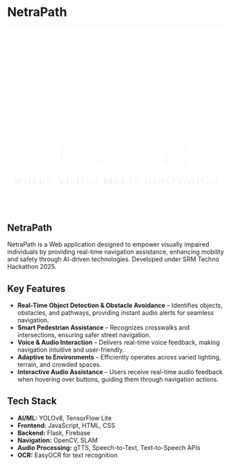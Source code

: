 # NetraPath

![NetraPath Logo](static\image.png)

## NetraPath

NetraPath is a Web application designed to empower visually impaired individuals by providing real-time navigation assistance, enhancing mobility and safety through AI-driven technologies. Developed under SRM Techno Hackathon 2025.

## Key Features
- **Real-Time Object Detection & Obstacle Avoidance** – Identifies objects, obstacles, and pathways, providing instant audio alerts for seamless navigation.
- **Smart Pedestrian Assistance** – Recognizes crosswalks and intersections, ensuring safer street navigation.
- **Voice & Audio Interaction** – Delivers real-time voice feedback, making navigation intuitive and user-friendly.
- **Adaptive to Environments** – Efficiently operates across varied lighting, terrain, and crowded spaces.
- **Interactive Audio Assistance** – Users receive real-time audio feedback when hovering over buttons, guiding them through navigation actions.

## Tech Stack
- **AI/ML:** YOLOv8, TensorFlow Lite
- **Frontend:** JavaScript, HTML, CSS
- **Backend:** Flask, Firebase
- **Navigation:** OpenCV, SLAM
- **Audio Processing:** gTTS, Speech-to-Text, Text-to-Speech APIs
- **OCR:** EasyOCR for text recognition

